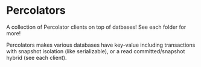 # Percolators

A collection of Percolator clients on top of datbases! See each folder for more!

Percolators makes various databases have key-value including transactions with snapshot isolation (like serializable), or a read committed/snapshot hybrid (see each client).